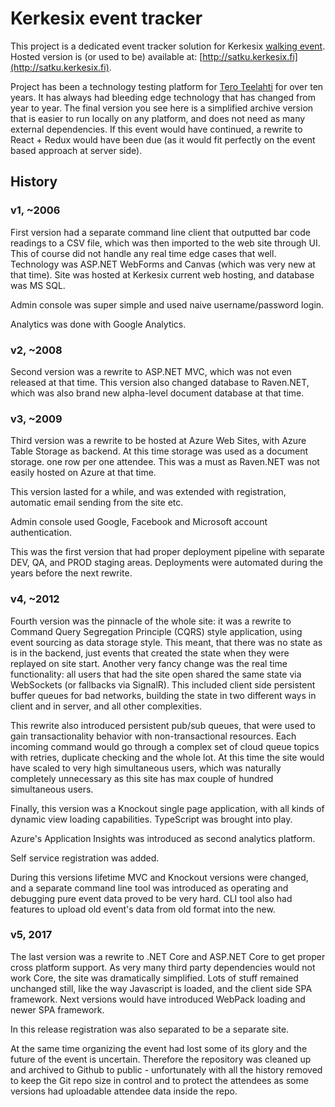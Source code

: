 # Kerkesix event tracker

This project is a dedicated event tracker solution for Kerkesix [walking event](http://kerkesix.fi/sysimusta-satku). Hosted version is (or used to be) available at: [http://satku.kerkesix.fi](http://satku.kerkesix.fi).

Project has been a technology testing platform for [Tero Teelahti](http://teelahti.fi)
for over ten years. It has always had bleeding edge technology that has changed from
year to year. The final version you see here is a simplified archive version that is
easier to run locally on any platform, and does not need as many external dependencies.
If this event would have continued, a rewrite to React + Redux would have been due (as
it would fit perfectly on the event based approach at server side).

## History

### v1, ~2006

First version had a separate command line client that outputted bar code readings to a CSV
file, which was then imported to the web site through UI. This of course did not handle
any real time edge cases that well. Technology was ASP.NET WebForms and Canvas (which
was very new at that time). Site was hosted at Kerkesix current web hosting, and database
was MS SQL.

Admin console was super simple and used naive username/password login.

Analytics was done with Google Analytics.

### v2, ~2008

Second version was a rewrite to ASP.NET MVC, which was not even released at that time. This
version also changed database to Raven.NET, which was also brand new alpha-level document
database at that time.

### v3, ~2009

Third version was a rewrite to be hosted at Azure Web Sites, with Azure Table Storage as
backend. At this time storage was used as a document storage. one row per one attendee. This
was a must as Raven.NET was not easily hosted on Azure at that time.

This version lasted for a while, and was extended with registration, automatic email sending
from the site etc.

Admin console used Google, Facebook and Microsoft account authentication.

This was the first version that had proper deployment pipeline with separate DEV, QA, and PROD
staging areas. Deployments were automated during the years before the next rewrite.

### v4, ~2012

Fourth version was the pinnacle of the whole site: it was a rewrite to Command Query Segregation Principle (CQRS) style application, using event sourcing as data storage style. This meant, that there was no state as is in the backend, just events that created the state when they were replayed on site start. Another very fancy change was the real time functionality: all users
that had the site open shared the same state via WebSockets (or fallbacks via SignalR). This
included client side persistent buffer queues for bad networks, building the state in two
different ways in client and in server, and all other complexities.

This rewrite also introduced persistent pub/sub queues, that were used to gain transactionality
behavior with non-transactional resources. Each incoming command would go through a complex set
of cloud queue topics with retries, duplicate checking and the whole lot. At this time the site would have scaled to very high simultaneous users, which was naturally completely unnecessary as
this site has max couple of hundred simultaneous users.

Finally, this version was a Knockout single page application, with all kinds of dynamic view
loading capabilities. TypeScript was brought into play.

Azure's Application Insights was introduced as second analytics platform.

Self service registration was added.

During this versions lifetime MVC and Knockout versions were changed, and a separate command line tool
was introduced as operating and debugging pure event data proved to be very hard.
CLI tool also had features to upload old event's data from old format into the new.

### v5, 2017

The last version was a rewrite to .NET Core and ASP.NET Core to get proper cross platform support.
As very many third party dependencies would not work Core, the site was dramatically simplified.
Lots of stuff remained unchanged still, like the way Javascript is loaded, and the client side
SPA framework. Next versions would have introduced WebPack loading and newer SPA framework.

In this release registration was also separated to be a separate site.

At the same time organizing the event had lost some of its glory and the future of the event is
uncertain. Therefore the repository was cleaned up and archived to Github to
public - unfortunately with all the history removed to keep the Git repo size in control and to
protect the attendees as some versions had uploadable attendee data inside the repo.